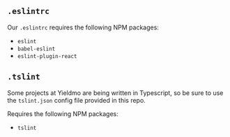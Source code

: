 ## `.eslintrc`

Our `.eslintrc` requires the following NPM packages:

- `eslint`
- `babel-eslint`
- `eslint-plugin-react`

## `.tslint`

Some projects at Yieldmo are being written in Typescript, so be sure to use the `tslint.json` config file provided in this repo.

Requires the following NPM packages:
- `tslint`